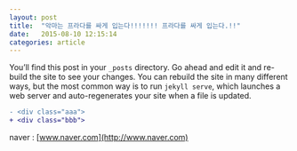 ```yaml
---
layout: post
title:  "악마는 프라다를 싸게 입는다!!!!!!! 프라다를 싸게 입는다.!!"
date:   2015-08-10 12:15:14
categories: article
---
```


You’ll find this post in your `_posts` directory. Go ahead and edit it and re-build the site to see your changes. You can rebuild the site in many different ways, but the most common way is to run `jekyll serve`, which launches a web server and auto-regenerates your site when a file is updated.

<!--more-->

``` diff
- <div class="aaa">
+ <div class="bbb">
```

naver : [www.naver.com](http://www.naver.com)
